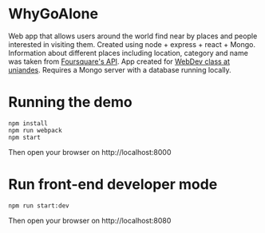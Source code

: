 # WhyGoAlone

Web app that allows users around the world find near by places and people interested in visiting them. Created using node + express + react + Mongo. Information about different places including location, category and name was taken from [Foursquare's API](https://developer.foursquare.com/). App created for [WebDev class at uniandes](johnguerra.co/classes/webDevelopment_spring_2018/). Requires a Mongo server with a database running locally.

# Running the demo

```
npm install
npm run webpack
npm start
```
Then open your browser on http://localhost:8000

# Run front-end developer mode

```
npm run start:dev
```

Then open your browser on http://localhost:8080
